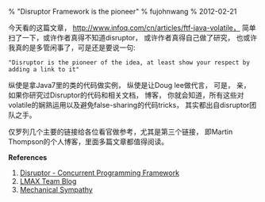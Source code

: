 % "Disruptor Framework is the pioneer"
% fujohnwang
% 2012-02-21

今天看的这篇文章， http://www.infoq.com/cn/articles/ftf-java-volatile， 简单扫了一下，或许作者真得不知道disruptor， 或许作者真得自己做了研究， 也或许我真的是多管闲事了，可是还是要说一句:

	"Disruptor is the pioneer of the idea, at least show your respect by adding a link to it"

纵使是拿Java7里的类的代码做实例， 纵使是让Doug lee做代言， 可是， 亲， 如果你研究过Disruptor的代码和相关文档， 博客， 你就会知道，所有这些对volatile的娴熟运用以及避免false-sharing的代码tricks， 其实都出自disruptor团队之手。

仅罗列几个主要的链接给各位看官做参考，尤其是第三个链接， 即Martin Thompson的个人博客，里面多篇文章都值得阅读。

__References__

1. [Disruptor - Concurrent Programming Framework](http://code.google.com/p/disruptor/)
2. [LMAX Team Blog](http://lmaxtrader.blogspot.com/)
3. [Mechanical Sympathy](http://mechanical-sympathy.blogspot.com/)
